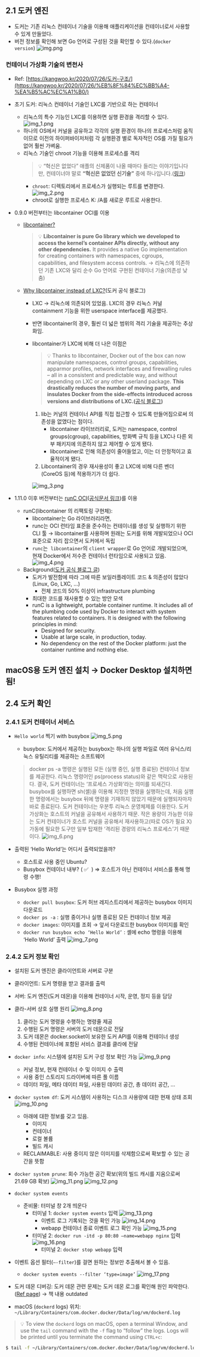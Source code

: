 ## 2.1 도커 엔진

- 도커는 기존 리눅스 컨테이너 기술을 이용해 애플리케이션을 컨테이너로서 사용할 수 있게 만들었다.
- 버전 정보를 확인해 보면 Go 언어로 구성된 것을 확인할 수 있다.(`docker version`)
![img.png](img.png)

### **컨테이너 가상화 기술의 변천사**

- Ref: [https://kangwoo.kr/2020/07/26/도커-구조/](https://kangwoo.kr/2020/07/26/%EB%8F%84%EC%BB%A4-%EA%B5%AC%EC%A1%B0/)
- 초기 도커: 리눅스 컨테이너 기술인 LXC를 기반으로 하는 컨테이너
    - 리눅스의 특수 기능인 LXC를 이용하면 실행 환경을 격리할 수 있다.
  ![img_1.png](img_1.png)
    - 하나의 OS에서 커널을 공유하고 각각의 실행 환경이 하나의 프로세스처럼 움직이므로 이전의 하이퍼바이저처럼 각 실행환경 별로 독자적인 OS를 가질 필요가 없어 훨씬 가벼움.
    - 리눅스 기술인 chroot 기능을 이용해 프로세스를 격리 
      > 💡 “혁신은 없었다” 애플의 신제품이 나올 때마다 들리는 이야기입니다만, 컨테이너야 말로 **“혁신은 없었던 신기술”** 중에 하나입니다.([링크](https://www.44bits.io/ko/post/change-root-directory-by-using-chroot))
      - `chroot`: 디렉토리에서 프로세스가 실행되는 루트를 변경한다.
      ![img_2.png](img_2.png)
      - chroot로 실행한 프로세스 K: /A를 새로운 루트로 사용한다.


- 0.9.0 버전부터는 libcontainer OCI를 이용
    - [libcontainer?](https://github.com/opencontainers/runc/tree/main/libcontainer)
      >  💡 **Libcontainer is pure Go library which we developed to access the kernel’s container APIs directly, without any other dependencies.** It provides a native Go implementation for creating containers with namespaces, cgroups, capabilities, and filesystem access controls. → 리눅스에 의존하던 기존 LXC와 달리 순수 Go 언어로 구현된 컨테이너 기술(의존성 낮춤)

    - [Why libcontainer instead of LXC?](https://www.docker.com/blog/docker-0-9-introducing-execution-drivers-and-libcontainer/)(도커 공식 블로그)
        - LXC → 리눅스에 의존되어 있었음. LXC의 경우 리눅스 커널 containment 기능을 위한 userspace interface를 제공했다.
        - 반면 libcontainer의 경우, 훨씬 더 넓은 범위의 격리 기술을 제공하는 추상화임.
        - libcontainer가 LXC에 비해 더 나은 이점은
          >  💡 Thanks to libcontainer, Docker out of the box can now manipulate namespaces, control groups, capabilities, apparmor profiles, network interfaces and firewalling rules – all in a consistent and predictable way, and without depending on LXC or any other userland package.
          **This drastically reduces the number of moving parts, and insulates Docker from the side-effects introduced across versions and distributions of LXC.(**[공식 블로그](https://www.docker.com/blog/docker-0-9-introducing-execution-drivers-and-libcontainer/)**)**

            1. lib는 커널의 컨테이너 API를 직접 접근할 수 있도록 만들어짐으로써 의존성을 없앴다는 점이다.
                - libcontainer 라이브러리로, 도커는 namespace, control groups(cgroup), capabilities, 방화벽 규칙 등을 LXC나 다른 외부 패키지에 의존하지 않고 제어할 수 있게 됐다.
                - libcontainer로 인해 의존성이 줄어들었고, 이는 더 안정적이고 효율적이게 됐다.
            2. Libcontainer의 경우 재사용성이 좋고 LXC에 비해 다른 벤더(CoreOS 등)에 적용하기가 더 쉽다.

            ![img_3.png](img_3.png)

- 1.11.0 이후 버전부터는 [runC OCI](https://github.com/opencontainers/runc)([공식문서 링크](https://github.com/opencontainers/runc))를 이용
    - runC(libcontainer 의 리팩토링 구현체):
        - libcontainer는 Go 라이브러리라면,
        - runc는 OCI 런타임 표준을 준수하는 컨테이너를 생성 및 실행하기 위한 CLI 툴 → libcontainer를 사용하며 원래는 도커를 위해 개발되었으나 OCI 표준으로 자리 잡으면서 도커에서 독립
        - `runc`는  `libcontainer`의 `client wrapper`로 Go 언어로 개발되었으며, 현재 Docker에서 저수준 컨테이너 런타임으로 사용되고 있음.
      ![img_4.png](img_4.png)
    - Background([도커 공식 블로그 글](https://www.docker.com/blog/runc/))
      - 도커가 발전함에 따라 그에 따른 보일러플레이트 코드 & 의존성이 많았다(Linux, Go, LXC, …)
          - 전체 코드의 50% 이상이 infrastructure plumbing
      - 최대한 코드를 재사용할 수 있는 방안 모색
      - runC is a lightweight, portable container runtime. It includes all of the plumbing code used by Docker to interact with system features related to containers. It is designed with the following principles in mind:
          - Designed for security.
          - Usable at large scale, in production, today.
          - No dependency on the rest of the Docker platform: just the container runtime and nothing else.

## macOS용 도커 엔진 설치 → Docker Desktop 설치하면 됨!

## 2.4 도커 확인

### 2.4.1 도커 컨테이너 서비스

- `Hello world` 찍기 with busybox
  ![img_5.png](img_5.png)
  - busybox: 도커에서 제공하는 busybox는 하나의 실행 파일로 여러 유닉스/리눅스 유틸리티를 제공하는 소프트웨어
  > docker ps -a 명령은 실행된 모든 (실행 중인, 실행 종료된) 컨테이너 정보를 제공한다. 리눅스 명령어인 ps(process status)와 같은 맥락으로 사용된다. 결국, 도커 컨테이너는 ‘프로세스 가상화’라는 의미를 되새긴다.
  > busybox를 실행하면 sh(셸)을 이용해 지정한 명령을 실행하는데, 처음 실행한 명령에서는 busybox 뒤에 명령을 기재하지 않았기 때문에 실행되자마자 바로 종료된다.
  > 도커 컨테이너는 우분투 리눅스 운영체제를 이용한다. 도커 가상화는 호스트의 커널을 공유해서 사용하기 때문. 작은 용량이 가능한 이유는 도커 컨테이너가 호스트 커널을 공유해서 재사용하고(따로 OS가 필요 X) 가동에 필요한 도구만 일부 탑재한 ‘격리된 경량의 리눅스 프로세스’기 때문이다.
  ![img_6.png](img_6.png)

- 출력된 ‘Hello World’는 어디서 출력되었을까?
    - 호스트로 사용 중인 Ubuntu?
    - Busybox 컨테이너 내부? ( ✅  ) ⇒  호스트가 아닌 컨테이너 서비스를 통해 명령 수행!
- Busybox 실행 과정
    - `docker pull busybox`: 도커 허브 레지스트리에서 제공하는 busybox 이미지 다운로드
    - `docker ps -a` : 실행 중이거나 실행 종료된 모든 컨테이너 정보 제공
    - `docker images`: 이미지를 조회 → 앞서 다운로드한 busybox 이미지를 확인
    - `docker run busybox echo ‘Hello World’` : 셸에 echo 명령을 이용해 ‘Hello World’ 출력
  ![img_7.png](img_7.png)

### 2.4.2 도커 정보 확인

- 설치된 도커 엔진은 클라이언트와 서버로 구분
- 클라이언트: 도커 명령을 받고 결과를 출력
- 서버: 도커 엔진(도커 데몬)을 이용해 컨테이너 시작, 운영, 정지 등을 담당
- 클라-서버 상호 실행 원리
![img_8.png](img_8.png)

  1. 클라는 도커 명령을 수행하는 명령줄 제공
  2. 수행된 도커 명령은 서버의 도커 데몬으로 전달
  3. 도커 데몬은 docker.socket이 보유한 도커 API를 이용해 컨테이너 생성
  4. 수행된 컨테이너에 포함된 서비스 결과를 클라에 전달
  
- `docker info`: 시스템에 설치된 도커 구성 정보 확인 가능
  ![img_9.png](img_9.png)
  - 커널 정보, 현재 컨테이너 수 및 이미지 수 출력
  - 사용 중인 스토리지 드라이버에 따른 풀 이름
  - 데이터 파일, 메타 데이터 파일, 사용된 데이터 공간, 총 데이터 공간, …
- `docker system df`: 도커 시스템이 사용하는 디스크 사용량에 대한 현재 상태 조회
  ![img_10.png](img_10.png)
  - 아래에 대한 정보를 갖고 있음.
      - 이미지
      - 컨테이너
      - 로컬 볼륨
      - 빌드 캐시
  - RECLAIMABLE: 사용 중이지 않은 이미지를 삭제함으로써 확보할 수 있는 공간을 뜻함

- `docker system prune`: 회수 가능한 공간 확보(위의 빌드 캐시를 지움으로써 21.69 GB 확보)
  ![img_11.png](img_11.png)
  ![img_12.png](img_12.png)

- `docker system events`
    - 준비물: 터미널 창 2개 띄운다
      - 터미널 1: `docker system events` 입력
        ![img_13.png](img_13.png)
        - 이벤트 로그 기록되는 것을 확인 가능
          ![img_14.png](img_14.png)
        - webapp 컨테이너 종료 이벤트 로그 확인 가능
          ![img_15.png](img_15.png)
      - 터미널 2: `docker run -itd -p 80:80 —name=webapp nginx` 입력
        ![img_16.png](img_16.png)
        - 터미널 2: `docker stop webapp` 입력

- 이벤트 옵션 필터(`—-filter`)를 걸면 원하는 정보만 추출해서 볼 수 있음.
    - `docker system events --filter ‘type=image’`
      ![img_17.png](img_17.png)

- 도커 데몬 디버깅: 도커 데몬 관련 문제는 도커 데몬 로그를 확인해 원인 파악한다.([Ref page](https://docs.docker.com/config/daemon/logs/)) → 책 내용 outdated

- macOS (`dockerd` logs) 위치: `~/Library/Containers/com.docker.docker/Data/log/vm/dockerd.log`


> 💡 To view the `dockerd` logs on macOS, open a terminal Window, and use the `tail` command with the `-f` flag to “follow” the logs. Logs will be printed until you terminate the command using `CTRL+c`:

```bash
$ tail -f ~/Library/Containers/com.docker.docker/Data/log/vm/dockerd.log
```